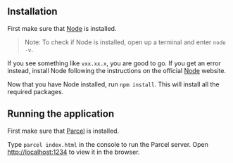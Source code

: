 ## Installation
First make sure that [Node](https://nodejs.org/) is installed.
>Note: To check if Node is installed, open up a terminal and enter `node -v`.

If you see something like `vxx.xx.x`, you are good to go.
If you get an error instead, install Node following the instructions on the official [Node](https://nodejs.org/) website.

Now that you have Node installed, run `npm install`.
This will install all the required packages.

## Running the application
First make sure that [Parcel](https://parceljs.org/) is installed.

Type `parcel index.html` in the console to run the Parcel server.
Open [http://localhost:1234](http://localhost:1234) to view it in the browser.